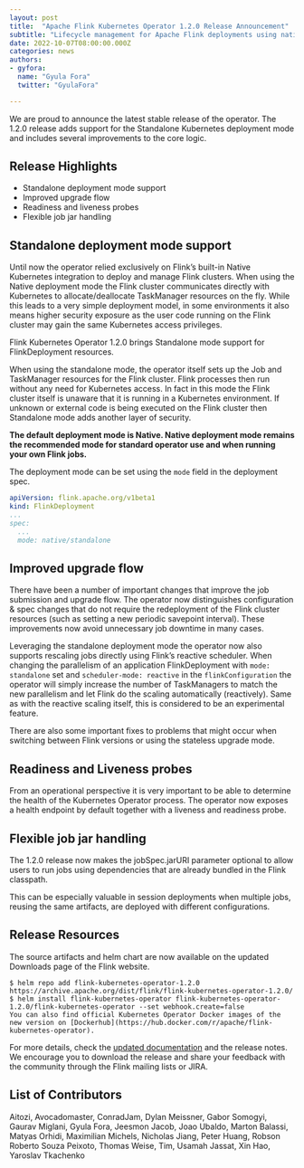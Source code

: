 ```yaml
---
layout: post
title:  "Apache Flink Kubernetes Operator 1.2.0 Release Announcement"
subtitle: "Lifecycle management for Apache Flink deployments using native Kubernetes tooling"
date: 2022-10-07T08:00:00.000Z
categories: news
authors:
- gyfora:
  name: "Gyula Fora"
  twitter: "GyulaFora"

---
```


We are proud to announce the latest stable release of the operator. The 1.2.0 release adds support for the Standalone Kubernetes deployment mode and includes several improvements to the core logic.

## Release Highlights

 * Standalone deployment mode support
 * Improved upgrade flow
 * Readiness and liveness probes
 * Flexible job jar handling

## Standalone deployment mode support

Until now the operator relied exclusively on Flink’s built-in Native Kubernetes integration to deploy and manage Flink clusters. When using the Native deployment mode the Flink cluster communicates directly with Kubernetes to allocate/deallocate TaskManager resources on the fly. While this leads to a very simple deployment model, in some environments it also means higher security exposure as the user code running on the Flink cluster may gain the same Kubernetes access privileges.

Flink Kubernetes Operator 1.2.0 brings Standalone mode support for FlinkDeployment resources.

When using the standalone mode, the operator itself sets up the Job and TaskManager resources for the Flink cluster. Flink processes then run without any need for Kubernetes access. In fact in this mode the Flink cluster itself is unaware that it is running in a Kubernetes environment. If unknown or external code is being executed on the Flink cluster then Standalone mode adds another layer of security.

**The default deployment mode is Native. Native deployment mode remains the recommended mode for standard operator use and when running your own Flink jobs.**

The deployment mode can be set using the `mode` field in the deployment spec.

```yaml
apiVersion: flink.apache.org/v1beta1
kind: FlinkDeployment
...
spec:
  ...
  mode: native/standalone
```

## Improved upgrade flow
There have been a number of important changes that improve the job submission and upgrade flow. The operator now distinguishes configuration & spec changes that do not require the redeployment of the Flink cluster resources (such as setting a new periodic savepoint interval). These improvements now avoid unnecessary job downtime in many cases.

Leveraging the standalone deployment mode the operator now also supports rescaling jobs directly using Flink’s reactive scheduler. When changing the parallelism of an application FlinkDeployment with `mode: standalone` set and  `scheduler-mode: reactive` in the `flinkConfiguration` the operator will simply increase the number of TaskManagers to match the new parallelism and let Flink do the scaling automatically (reactively). Same as with the reactive scaling itself, this is considered to be an experimental feature.

There are also some important fixes to problems that might occur when switching between Flink versions or using the stateless upgrade mode.

## Readiness and Liveness probes

From an operational perspective it is very important to be able to determine the health of the Kubernetes Operator process. The operator now exposes a health endpoint by default together with a liveness and readiness probe.

## Flexible job jar handling

The 1.2.0 release now makes the jobSpec.jarURI parameter optional to allow users to run jobs using dependencies that are already bundled in the Flink classpath.

This can be especially valuable in session deployments when multiple jobs, reusing the same artifacts, are deployed with different configurations.

## Release Resources

The source artifacts and helm chart are now available on the updated Downloads page of the Flink website.

```
$ helm repo add flink-kubernetes-operator-1.2.0 https://archive.apache.org/dist/flink/flink-kubernetes-operator-1.2.0/
$ helm install flink-kubernetes-operator flink-kubernetes-operator-1.2.0/flink-kubernetes-operator --set webhook.create=false
You can also find official Kubernetes Operator Docker images of the new version on [Dockerhub](https://hub.docker.com/r/apache/flink-kubernetes-operator).
```

For more details, check the [updated documentation](https://nightlies.apache.org/flink/flink-kubernetes-operator-docs-release-1.2/) and the release notes. We encourage you to download the release and share your feedback with the community through the Flink mailing lists or JIRA.

## List of Contributors

Aitozi, Avocadomaster, ConradJam, Dylan Meissner, Gabor Somogyi, Gaurav Miglani, Gyula Fora, Jeesmon Jacob, Joao Ubaldo, Marton Balassi, Matyas Orhidi, Maximilian Michels, Nicholas Jiang, Peter Huang, Robson Roberto Souza Peixoto, Thomas Weise, Tim, Usamah Jassat, Xin Hao, Yaroslav Tkachenko
